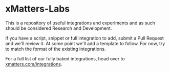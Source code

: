 # xMatters-Labs
This is a repository of useful integrations and experiments and as such should be considered Research and Development. 

If you have a script, snippet or full integration to add, submit a Pull Request and we'll review it. At some point we'll add a template to follow. For now, try to match the format of the existing integrations. 

For a full list of our fully baked integrations, head over to [xmatters.com/integrations](https://www.xmatters.com/integrations). 

